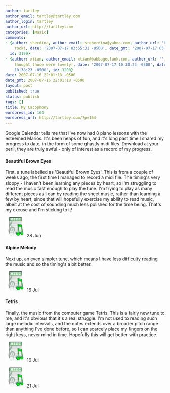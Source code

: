 ```yaml
---
author: tartley
author_email: tartley@tartley.com
author_login: tartley
author_url: http://tartley.com
categories: [Music]
comments:
- {author: sherdina, author_email: sreherdina@yahoo.com, author_url: 'http://', content: You
    rock!, date: '2007-07-17 03:55:31 -0500', date_gmt: '2007-07-17 03:55:31 -0500',
  id: 3199}
- {author: xtian, author_email: xtian@babbageclunk.com, author_url: '', content: I
    thought those were lovely!, date: '2007-07-17 10:38:23 -0500', date_gmt: '2007-07-17
    10:38:23 -0500', id: 3200}
date: 2007-07-16 22:01:18 -0500
date_gmt: 2007-07-16 22:01:18 -0500
layout: post
published: true
status: publish
tags: []
title: My Cacophony
wordpress_id: 164
wordpress_url: http://tartley.com/?p=164
---
```


Google Calendar tells me that I've now had 8 piano lessons with the
esteemed Marios. It's been heaps of fun, and it's long past time I
shared my progress to date, in the form of some ghastly midi files.
Download at your peril, they are truly awful - only of interest as a
record of my progress.

#### Beautiful Brown Eyes

First, a tune labelled as 'Beautiful Brown Eyes'. This is from a couple
of weeks ago, the first time I managed to record a midi file. The
timing's very sloppy - I haven't been learning any pieces by heart, so
I'm struggling to read the music fast enough to play the tune. I'm
trying to play as many different pieces as I can by reading the sheet
music, rather than learning a few by heart, since that will hopefully
exercise my ability to read music, albeit at the cost of sounding much
less polished for the time being. That's my excuse and I'm sticking to
it!

[![MIDI icon](/assets/2007/07/midifile.jpg)](/assets/2007/07/07-06-28-beautiful-brown-eyes.mid "Beautiful Brown Eyes, 2007-06-28")
28 Jun

#### Alpine Melody

Next up, an even simpler tune, which means I have less difficulty
reading the music and so the timing's a bit better.

[![MIDI icon](/assets/2007/07/midifile.jpg)](/assets/2007/07/07-07-16-alpine-melody.mid "Alpine Melody, 2007-07-16")
16 Jul

#### Tetris

Finally, the music from the computer game Tetris. This is a fairly new
tune to me, and it's obvious that it's a real struggle. I'm not used to
reading such large melodic intervals, and the notes extends over a
broader pitch range than anything I've done before, so I can scarcely
place my fingers on the right keys, never mind in time. Hopefully this
will get better with practice.

[![MIDI icon](/assets/2007/07/midifile.jpg)](/assets/2007/07/07-07-16-tetris-terrible-struggle.mid "Tetris, 2007-07-16")
16 Jul

[![MIDI icon](/assets/2007/07/midifile.jpg)](/assets/2007/07/tetris-07-07-21-better.mid "Tetris, 2007-07-21")
21 Jul

